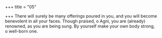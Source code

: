 +++
title = "05"

+++
There will surely be many offerings poured in you, and you will become  benevolent in all your faces.
Though praised, o Agni, you are (already) renowned, as you are being  sung. By yourself make your own body strong, o well-born one.